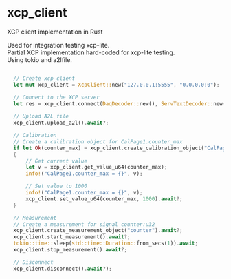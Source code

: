 # xcp_client
XCP client implementation in Rust

Used for integration testing xcp-lite.  
Partial XCP implementation hard-coded for xcp-lite testing.  
Using tokio and a2lfile.  



  ``` rust

    // Create xcp_client
    let mut xcp_client = XcpClient::new("127.0.0.1:5555", "0.0.0.0:0");

    // Connect to the XCP server
    let res = xcp_client.connect(DaqDecoder::new(), ServTextDecoder::new()).await?;
    
    // Upload A2L file
    xcp_client.upload_a2l().await?;

    // Calibration
    // Create a calibration object for CalPage1.counter_max
    if let Ok(counter_max) = xcp_client.create_calibration_object("CalPage1.counter_max").await
    {
        // Get current value
        let v = xcp_client.get_value_u64(counter_max);
        info!("CalPage1.counter_max = {}", v);

        // Set value to 1000
        info!("CalPage1.counter_max = {}", v);
        xcp_client.set_value_u64(counter_max, 1000).await?;
    }

    // Measurement
    // Create a measurement for signal counter:u32
    xcp_client.create_measurement_object("counter").await?;
    xcp_client.start_measurement().await?;
    tokio::time::sleep(std::time::Duration::from_secs(1)).await;
    xcp_client.stop_measurement().await?;

    // Disconnect
    xcp_client.disconnect().await?);


   ```